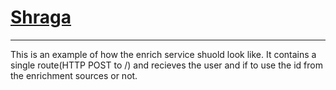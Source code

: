 # [Shraga](https://shragauser.github.io/adfs-proxy-shraga/)

---

This is an example of how the enrich service shuold look like.
It contains a single route(HTTP POST to /) and recieves the user
and if to use the id from the enrichment sources or not.

